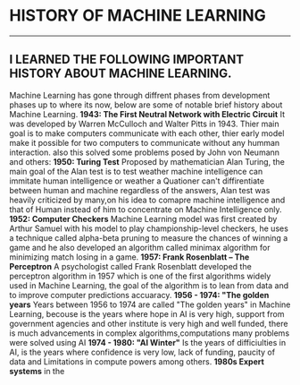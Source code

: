 # HISTORY OF MACHINE LEARNING
--------------------------------
## I LEARNED THE FOLLOWING IMPORTANT HISTORY ABOUT MACHINE LEARNING.
Machine Learning has gone through diffrent phases from development phases up to where its now, below are some of notable brief history about Machine Learning.
**1943: The First Neutral Network with Electric Circuit** 
It was developed by Warren McCulloch and Walter Pitts in 1943. Thier main goal is to make computers communicate with each other, thier early model make it possible for two computers to communicate without any humman interaction. also this solved  some problems posed by John von Neumann and others: 
**1950: Turing Test**
Proposed by mathematician Alan Turing, the main goal of the Alan test is to test weather machine intelligence can immitate human intelligence or weather a Quationer can't diffirentiate between human and machine regardless of the answers, Alan test was heavily criticized by many,on his idea to comapre machine intelligence and that of Human instead of him to concentrate on Machine Intelligence only.
**1952: Computer Checkers**
Machine Learning model was first created by Arthur Samuel with his model to play championship-level checkers, he uses a technique called alpha-beta pruning to measure the chances of winning a game and he also developed an algorithm called minimax algorithm for minimizing match losing in a game.
**1957: Frank Rosenblatt – The Perceptron**
A psychologist called Frank Rosenblatt developed the perceptron algorithm in 1957 which is one of the first algorithms widely used in Machine Learning, the goal of the algorithm is to lean from data and to improve computer predictions accuaracy.
**1956 - 1974: "The golden years**
Years between 1956  to  1974 are called "The golden years" in Machine Learning, becouse is the years where hope in AI is very high, support from government agencies and other institute is very high  and well funded, there is much advancements in complex algorithms,computations many problems were solved using AI
**1974 - 1980: "AI Winter"**
Is the years of difficiulties in AI, is the years where confidence is very low, lack of funding, paucity of data and Limitations in compute powers among others.
**1980s Expert systems**
in the